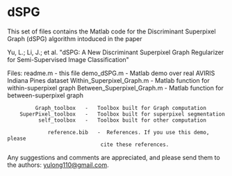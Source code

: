 # dSPG
 This set of files contains the Matlab code
 for the Discriminant Superpixel Graph (dSPG) algorithm intoduced in the paper



 Yu, L.; Li, J.; et al. "dSPG: A New Discriminant Superpixel Graph Regularizer for Semi-Supervised Image Classification"

 Files:
                    readme.m   -  this file
                 demo_dSPG.m   -  Matlab demo over real AVIRIS Indiana Pines dataset
   Within_Superpixel_Graph.m   -  Matlab function for within-superpixel graph
  Between_Superpixel_Graph.m   -  Matlab function for between-superpixel graph
 

             Graph_toolbox   -   Toolbox built for Graph computation
        SuperPixel_toolbox   -   Toolbox built for superpixel segmentation
              self_toolbox   -   Toolbox built for other computation

                 reference.bib   -  References. If you use this demo, please
                                  cite these references.

  Any suggestions and comments are appreciated, and please send them to the
  authors: yulong110@gmail.com.
